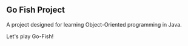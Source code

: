 ## Go Fish Project

A project designed for learning Object-Oriented programming in Java.

Let's play Go-Fish!
